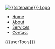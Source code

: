 <!--  This is the header of the PHPizza skin, the default skin on the CMS also named PHPizza. -->

<!-- Logo -->
[
    ![{{{sitename}}} Logo]({{{siteLogoPath}}})
]( {{{homePage}}} )

<!-- Links -->

* [Home]({{{homePage}}})
* [About]({{{aboutPage}}})
* [Services]({{{servicesPage}}})
* [Contact]({{{contactPage}}})

<!-- User tools -->
{{{userTools}}}

<!-- End of header -->